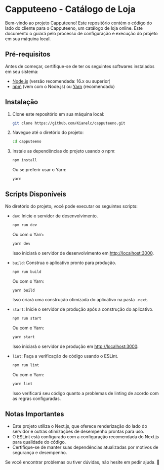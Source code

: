 # Capputeeno - Catálogo de Loja

Bem-vindo ao projeto Capputeeno! Este repositório contém o código do lado do cliente para o Capputeeno, um catálogo de loja online. Este documento o guiará pelo processo de configuração e execução do projeto em sua máquina local.

## Pré-requisitos

Antes de começar, certifique-se de ter os seguintes softwares instalados em seu sistema:

- [Node.js](https://nodejs.org/) (versão recomendada: 16.x ou superior)
- [npm](https://www.npmjs.com/) (vem com o Node.js) ou [Yarn](https://yarnpkg.com/) (recomendado)

## Instalação

1. Clone este repositório em sua máquina local:

   ```bash
   git clone https://github.com/Kianelc/capputeeno.git
   ```

2. Navegue até o diretório do projeto:

   ```bash
   cd capputeeno
   ```

3. Instale as dependências do projeto usando o npm:

   ```bash
   npm install
   ```

   Ou se preferir usar o Yarn:

   ```bash
   yarn
   ```

## Scripts Disponíveis

No diretório do projeto, você pode executar os seguintes scripts:

- `dev`: Inicie o servidor de desenvolvimento.

   ```bash
   npm run dev
   ```

   Ou com o Yarn:

   ```bash
   yarn dev
   ```

   Isso iniciará o servidor de desenvolvimento em [http://localhost:3000](http://localhost:3000).

- `build`: Construa o aplicativo pronto para produção.

   ```bash
   npm run build
   ```

   Ou com o Yarn:

   ```bash
   yarn build
   ```

   Isso criará uma construção otimizada do aplicativo na pasta `.next`.

- `start`: Inicie o servidor de produção após a construção do aplicativo.

   ```bash
   npm run start
   ```

   Ou com o Yarn:

   ```bash
   yarn start
   ```

   Isso iniciará o servidor de produção em [http://localhost:3000](http://localhost:3000).

- `lint`: Faça a verificação de código usando o ESLint.

   ```bash
   npm run lint
   ```

   Ou com o Yarn:

   ```bash
   yarn lint
   ```

   Isso verificará seu código quanto a problemas de linting de acordo com as regras configuradas.

## Notas Importantes

- Este projeto utiliza o Next.js, que oferece renderização do lado do servidor e outras otimizações de desempenho prontas para uso.
- O ESLint está configurado com a configuração recomendada do Next.js para qualidade do código.
- Certifique-se de manter suas dependências atualizadas por motivos de segurança e desempenho.

Se você encontrar problemas ou tiver dúvidas, não hesite em pedir ajuda. 🌟